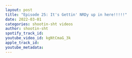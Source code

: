 ```yaml
---
layout: post
title: "Episode 25: It's Gettin' NRDy up in here!!!!!"
date: 2022-03-01
categories: shootin-sht videos
author: shootin-sht
spotify_track_id: 
youtube_video_id: kgNtCmaG_3k
apple_track_id: 
youtube_metadata: 
---
```

